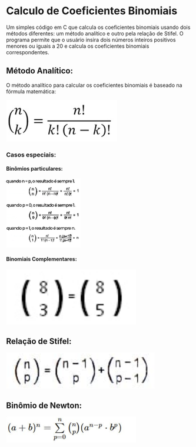 # Calculo de Coeficientes Binomiais

Um simples código em C que calcula os coeficientes binomiais usando dois métodos diferentes: um método analítico e outro pela relação de Stifel. O programa permite que o usuário insira dois números inteiros positivos menores ou iguais a 20 e calcula os coeficientes binomiais correspondentes.


## Método Analítico:

O método analítico para calcular os coeficientes binomiais é baseado na fórmula matemática:

<img src="./Imagens/coefBinomial.png" alt="Formula analitica" width="60%"/>

### Casos especiais:

#### Binômios particulares:

<img src="./Imagens/particulares.png" alt="Exemplos particulares" width="40%"/>

#### Binomiais Complementares:

<img src="./Imagens/complementares.png" alt="Exemplos complementares" width="70%"/>


## Relação de Stifel:

<img src="./Imagens/stifel.png" alt="Relacao de Stifel" width="80%"/>


## Binômio de Newton:

<img src="./Imagens/newton.png" alt="Binomio de Newton" width="70%"/>